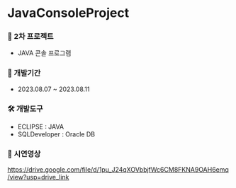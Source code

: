 # JavaConsoleProject

### 🚩 2차 프로젝트
- JAVA 콘솔 프로그램

### 📅 개발기간
- 2023.08.07 ~ 2023.08.11

### 🛠️ 개발도구
- ECLIPSE : JAVA
- SQLDeveloper : Oracle DB

### 🎥 시연영상
https://drive.google.com/file/d/1pu_J24qXOVbbjfWc6CM8FKNA9OAH6emq/view?usp=drive_link
